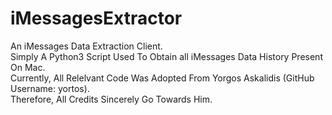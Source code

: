 # iMessagesExtractor
An iMessages Data Extraction Client.  
Simply A Python3 Script Used To Obtain all iMessages Data History Present On Mac. \
Currently, All Relelvant Code Was Adopted From Yorgos Askalidis (GitHub Username: yortos). \
Therefore, All Credits Sincerely Go Towards Him.
